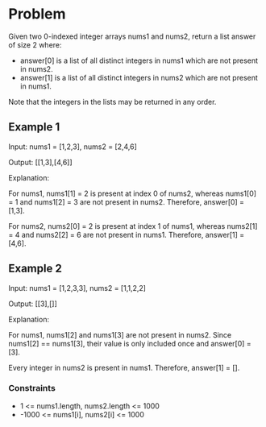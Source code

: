 # Problem

Given two 0-indexed integer arrays nums1 and nums2, return a list answer of size 2 where:

- answer[0] is a list of all distinct integers in nums1 which are not present in nums2.
- answer[1] is a list of all distinct integers in nums2 which are not present in nums1.

Note that the integers in the lists may be returned in any order.

## Example 1

Input: nums1 = [1,2,3], nums2 = [2,4,6]

Output: [[1,3],[4,6]]

Explanation:

For nums1, nums1[1] = 2 is present at index 0 of nums2, whereas nums1[0] = 1 and nums1[2] = 3 are not present in nums2. Therefore, answer[0] = [1,3].

For nums2, nums2[0] = 2 is present at index 1 of nums1, whereas nums2[1] = 4 and nums2[2] = 6 are not present in nums1. Therefore, answer[1] = [4,6].

## Example 2

Input: nums1 = [1,2,3,3], nums2 = [1,1,2,2]

Output: [[3],[]]

Explanation:

For nums1, nums1[2] and nums1[3] are not present in nums2. Since nums1[2] == nums1[3], their value is only included once and answer[0] = [3].

Every integer in nums2 is present in nums1. Therefore, answer[1] = [].
 
### Constraints

- 1 <= nums1.length, nums2.length <= 1000
- -1000 <= nums1[i], nums2[i] <= 1000
